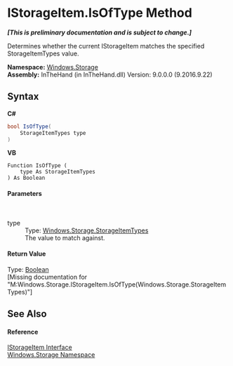 # IStorageItem.IsOfType Method 
 _**\[This is preliminary documentation and is subject to change.\]**_

Determines whether the current IStorageItem matches the specified StorageItemTypes value.

**Namespace:**&nbsp;<a href="N_Windows_Storage">Windows.Storage</a><br />**Assembly:**&nbsp;InTheHand (in InTheHand.dll) Version: 9.0.0.0 (9.2016.9.22)

## Syntax

**C#**<br />
``` C#
bool IsOfType(
	StorageItemTypes type
)
```

**VB**<br />
``` VB
Function IsOfType ( 
	type As StorageItemTypes
) As Boolean
```


#### Parameters
&nbsp;<dl><dt>type</dt><dd>Type: <a href="T_Windows_Storage_StorageItemTypes">Windows.Storage.StorageItemTypes</a><br />The value to match against.</dd></dl>

#### Return Value
Type: <a href="http://msdn2.microsoft.com/en-us/library/a28wyd50" target="_blank">Boolean</a><br />\[Missing <returns> documentation for "M:Windows.Storage.IStorageItem.IsOfType(Windows.Storage.StorageItemTypes)"\]

## See Also


#### Reference
<a href="T_Windows_Storage_IStorageItem">IStorageItem Interface</a><br /><a href="N_Windows_Storage">Windows.Storage Namespace</a><br />